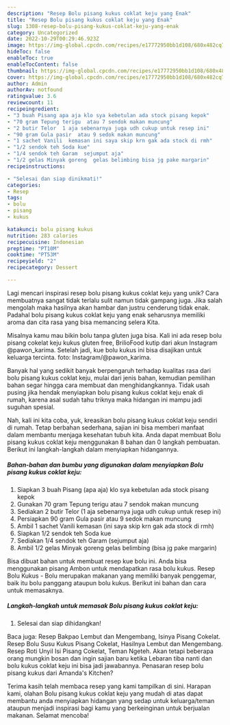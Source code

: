 ```yaml
---
description: "Resep Bolu pisang kukus coklat keju yang Enak"
title: "Resep Bolu pisang kukus coklat keju yang Enak"
slug: 1308-resep-bolu-pisang-kukus-coklat-keju-yang-enak
category: Uncategorized
date: 2022-10-29T00:29:46.923Z
image: https://img-global.cpcdn.com/recipes/e17772950bb1d108/680x482cq70/bolu-pisang-kukus-coklat-keju-foto-resep-utama.jpg
hideToc: false
enableToc: true
enableTocContent: false
thumbnail: https://img-global.cpcdn.com/recipes/e17772950bb1d108/680x482cq70/bolu-pisang-kukus-coklat-keju-foto-resep-utama.jpg
cover: https://img-global.cpcdn.com/recipes/e17772950bb1d108/680x482cq70/bolu-pisang-kukus-coklat-keju-foto-resep-utama.jpg
author: Admin
authorAv: notfound
ratingvalue: 3.6
reviewcount: 11
recipeingredient:
- "3 buah Pisang apa aja klo sya kebetulan ada stock pisang kepok"
- "70 gram Tepung terigu  atau 7 sendok makan muncung"
- "2 butir Telor  1 aja sebenarnya juga udh cukup untuk resep ini"
- "90 gram Gula pasir  atau 9 sedok makan muncung"
- "1 sachet Vanili  kemasan ini saya skip krn gak ada stock di rmh"
- "1/2 sendok teh Soda kue"
- "1/4 sendok teh Garam  sejumput aja"
- "1/2 gelas Minyak goreng  gelas belimbing bisa jg pake margarin"
recipeinstructions:

- "Selesai dan siap dinikmati!"
categories:
- Resep
tags:
- bolu
- pisang
- kukus

katakunci: bolu pisang kukus 
nutrition: 283 calories
recipecuisine: Indonesian
preptime: "PT10M"
cooktime: "PT53M"
recipeyield: "2"
recipecategory: Dessert

---
```





Lagi mencari inspirasi resep bolu pisang kukus coklat keju yang unik? Cara membuatnya sangat tidak terlalu sulit namun tidak gampang juga. Jika salah mengolah maka hasilnya akan hambar dan justru cenderung tidak enak. Padahal bolu pisang kukus coklat keju yang enak seharusnya memiliki aroma dan cita rasa yang bisa memancing selera Kita.





Misalnya kamu mau bikin bolu tanpa gluten juga bisa. Kali ini ada resep bolu pisang cokelat keju kukus gluten free, BrilioFood kutip dari akun Instagram @pawon_karima. Setelah jadi, kue bolu kukus ini bisa disajikan untuk keluarga tercinta. foto: Instagram/@pawon_karima.

Banyak hal yang sedikit banyak berpengaruh terhadap kualitas rasa dari bolu pisang kukus coklat keju, mulai dari jenis bahan, kemudian pemilihan bahan segar hingga cara membuat dan menghidangkannya. Tidak usah pusing jika hendak menyiapkan bolu pisang kukus coklat keju enak di rumah, karena asal sudah tahu triknya maka hidangan ini mampu jadi suguhan spesial.






Nah, kali ini kita coba, yuk, kreasikan bolu pisang kukus coklat keju sendiri di rumah. Tetap berbahan sederhana, sajian ini bisa memberi manfaat dalam membantu menjaga kesehatan tubuh kita. Anda dapat membuat Bolu pisang kukus coklat keju menggunakan 8 bahan dan 0 langkah pembuatan. Berikut ini langkah-langkah dalam menyiapkan hidangannya.

<!--inarticleads1-->

##### Bahan-bahan dan bumbu yang digunakan dalam menyiapkan Bolu pisang kukus coklat keju:

1. Siapkan 3 buah Pisang (apa aja) klo sya kebetulan ada stock pisang kepok
1. Gunakan 70 gram Tepung terigu  atau 7 sendok makan muncung
1. Sediakan 2 butir Telor  (1 aja sebenarnya juga udh cukup untuk resep ini)
1. Persiapkan 90 gram Gula pasir  atau 9 sedok makan muncung
1. Ambil 1 sachet Vanili  kemasan (ini saya skip krn gak ada stock di rmh)
1. Siapkan 1/2 sendok teh Soda kue
1. Sediakan 1/4 sendok teh Garam  (sejumput aja)
1. Ambil 1/2 gelas Minyak goreng  gelas belimbing (bisa jg pake margarin)


Bisa dibuat bahan untuk membuat resep kue bolu ini. Anda bisa menggunakan pisang Ambon untuk mendapatkan rasa bolu kukus. Resep Bolu Kukus - Bolu merupakan makanan yang memiliki banyak penggemar, baik itu bolu panggang ataupun bolu kukus. Berikut ini bahan dan cara untuk memasaknya. 

<!--inarticleads2-->

##### Langkah-langkah untuk memasak Bolu pisang kukus coklat keju:


1. Selesai dan siap dihidangkan!

Baca juga: Resep Bakpao Lembut dan Mengembang, Isinya Pisang Cokelat. Resep Bolu Susu Kukus Pisang Cokelat, Hasilnya Lembut dan Mengembang. Resep Roti Unyil Isi Pisang Cokelat, Teman Ngeteh. Akan tetapi beberapa orang mungkin bosan dan ingin sajian baru ketika Lebaran tiba nanti dan bolu kukus coklat keju ini bisa jadi jawabannya. Penasaran resep bolu pisang kukus dari Amanda&#39;s Kitchen? 

Terima kasih telah membaca resep yang kami tampilkan di sini. Harapan kami, olahan Bolu pisang kukus coklat keju yang mudah di atas dapat membantu anda menyiapkan hidangan yang sedap untuk keluarga/teman ataupun menjadi inspirasi bagi kamu yang berkeinginan untuk berjualan makanan. Selamat mencoba!
